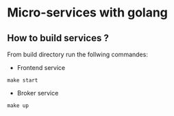 # Micro-services with golang

## How to build services ?
From build directory run the follwing commandes:

* Frontend service
```
make start
```

* Broker service
```
make up
```
